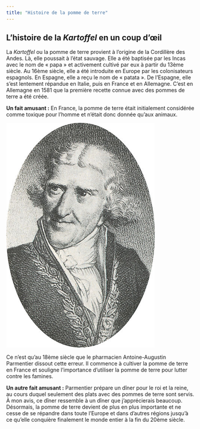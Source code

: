 ```yaml
---
title: "Histoire de la pomme de terre"
---
```


## L’histoire de la *Kartoffel* en un coup d’œil

La *Kartoffel* ou la pomme de terre provient à l’origine de la Cordillère des Andes. Là, elle poussait à l’état sauvage. Elle a été baptisée par les Incas avec le nom de  «  papa  »  et activement cultivé par eux à partir du 13ème siècle. Au 16ème siècle, elle a été introduite en Europe par les colonisateurs espagnols. En Espagne, elle a reçu le nom de  «  patata  ». De l’Espagne, elle s’est lentement répandue en Italie, puis en France et en Allemagne. C’est en Allemagne en 1581 que la première recette connue avec des pommes de terre a été créée.

**Un fait amusant  :**  En France, la pomme de terre était initialement considérée comme toxique pour l’homme et n’était donc donnée qu’aux animaux.

![Antoine-Augustin Parmentier](/media/Parmentier.jpg)

Ce n’est qu’au 18ème siècle que le pharmacien Antoine-Augustin Parmentier dissout cette erreur. Il commence à cultiver la pomme de terre en France et souligne l’importance d’utiliser la pomme de terre pour lutter contre les famines. 

**Un autre fait amusant  :**  Parmentier prépare un dîner pour le roi et la reine, au cours duquel seulement des plats avec des pommes de terre sont servis. À mon avis, ce dîner ressemble à un dîner que j’apprécierais beaucoup.
Désormais, la pomme de terre devient de plus en plus importante et ne cesse de se répandre dans toute l’Europe et dans d’autres régions jusqu’à ce qu’elle conquière finalement le monde entier à la fin du 20ème siècle.

